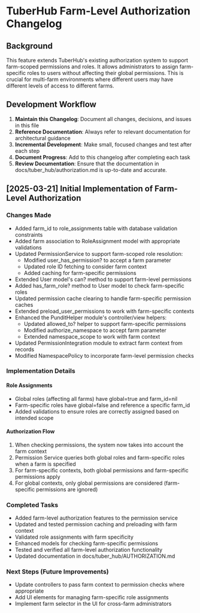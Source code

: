 # TuberHub Farm-Level Authorization Changelog

## Background

This feature extends TuberHub's existing authorization system to support farm-scoped permissions and roles. It allows administrators to assign farm-specific roles to users without affecting their global permissions. This is crucial for multi-farm environments where different users may have different levels of access to different farms.

## Development Workflow

1. **Maintain this Changelog**: Document all changes, decisions, and issues in this file
2. **Reference Documentation**: Always refer to relevant documentation for architectural guidance
3. **Incremental Development**: Make small, focused changes and test after each step
4. **Document Progress**: Add to this changelog after completing each task
5. **Review Documentation**: Ensure that the documentation in docs/tuber_hub/authorization.md is up-to-date and accurate.

## [2025-03-21] Initial Implementation of Farm-Level Authorization

### Changes Made

- Added farm_id to role_assignments table with database validation constraints
- Added farm association to RoleAssignment model with appropriate validations
- Updated PermissionService to support farm-scoped role resolution:
  - Modified user_has_permission? to accept a farm parameter
  - Updated role ID fetching to consider farm context
  - Added caching for farm-specific permissions
- Extended User model's can? method to support farm-level permissions
- Added has_farm_role? method to User model to check farm-specific roles
- Updated permission cache clearing to handle farm-specific permission caches
- Extended preload_user_permissions to work with farm-specific contexts
- Enhanced the PunditHelper module's controller/view helpers:
  - Updated allowed_to? helper to support farm-specific permissions
  - Modified authorize_namespace to accept farm parameter
  - Extended namespace_scope to work with farm context
- Updated PermissionIntegration module to extract farm context from records
- Modified NamespacePolicy to incorporate farm-level permission checks

### Implementation Details

#### Role Assignments

- Global roles (affecting all farms) have global=true and farm_id=nil
- Farm-specific roles have global=false and reference a specific farm_id
- Added validations to ensure roles are correctly assigned based on intended scope

#### Authorization Flow

1. When checking permissions, the system now takes into account the farm context
2. Permission Service queries both global roles and farm-specific roles when a farm is specified
3. For farm-specific contexts, both global permissions and farm-specific permissions apply
4. For global contexts, only global permissions are considered (farm-specific permissions are ignored)

### Completed Tasks

- Added farm-level authorization features to the permission service
- Updated and tested permission caching and preloading with farm context
- Validated role assignments with farm specificity 
- Enhanced models for checking farm-specific permissions
- Tested and verified all farm-level authorization functionality
- Updated documentation in docs/tuber_hub/AUTHORIZATION.md

### Next Steps (Future Improvements)

- Update controllers to pass farm context to permission checks where appropriate
- Add UI elements for managing farm-specific role assignments
- Implement farm selector in the UI for cross-farm administrators
